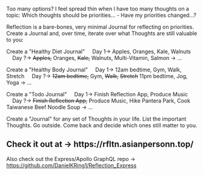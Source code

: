 Too many options?
I feel spread thin when I have too many thoughts on a topic: Which thoughts should be priorities... - Have my priorities changed...?

Reflection is a bare-bones, very minimal Journal for reflecting on priorities.
Create a Journal and, over time, iterate over what Thoughts are still valuable to you:

Create a "Healthy Diet Journal"
&nbsp;&nbsp;&nbsp;&nbsp;Day 1-> Apples, Oranges, Kale, Walnuts
&nbsp;&nbsp;&nbsp;&nbsp;Day ?-> ~~Apples,~~ Oranges, ~~Kale,~~ Walnuts, Multi-Vitamin, Salmon -> ...

Create a "Healthy Body Journal"
&nbsp;&nbsp;&nbsp;&nbsp;Day 1-> 12am bedtime, Gym, Walk, Stretch
&nbsp;&nbsp;&nbsp;&nbsp;Day ?-> ~~12am bedtime,~~ Gym, ~~Walk,~~ ~~Stretch~~ 11pm bedtime, Jog, Yoga -> ...

Create a "Todo Journal"
&nbsp;&nbsp;&nbsp;&nbsp;Day 1-> Finish Reflection App, Produce Music
&nbsp;&nbsp;&nbsp;&nbsp;Day ?-> ~~Finish Reflection App,~~ Produce Music, Hike Pantera Park, Cook Taiwanese Beef Noodle Soup -> ...

Create a "Journal" for any set of Thoughts in your life.
List the important Thoughts.
Go outside.
Come back and decide which ones still matter to you.

<h2>Check it out at -> https://rfltn.asianpersonn.top/</h2>

Also check out the Express/Apollo GraphQL repo -> https://github.com/DanielKRing1/Reflection_Express
